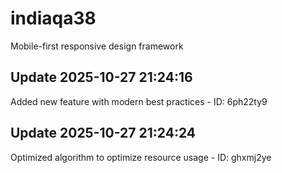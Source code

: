 # indiaqa38
Mobile-first responsive design framework

## Update 2025-10-27 21:24:16
Added new feature with modern best practices - ID: 6ph22ty9


## Update 2025-10-27 21:24:24
Optimized algorithm to optimize resource usage - ID: ghxmj2ye

